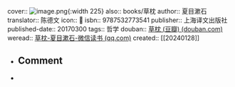 cover:: ![image.png](../assets/image_1706431424261_0.png){:width 225}
also:: books/草枕
author:: 夏目漱石
translator:: 陈德文
icon:: 📖
isbn:: 9787532773541
publisher:: 上海译文出版社
published-date:: 20170300
tags:: 哲学
douban:: [草枕 (豆瓣) (douban.com)](https://book.douban.com/subject/26858848/)
weread:: [草枕-夏目漱石-微信读书 (qq.com)](https://weread.qq.com/web/bookDetail/856324807171a05f856527d)
created:: [[20240128]]

- ## Comment
-